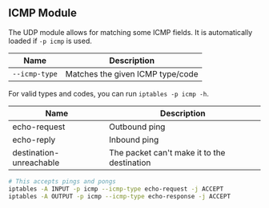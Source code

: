 ## ICMP Module

The UDP module allows for matching some ICMP fields.
It is automatically loaded if `-p icmp` is used.

| Name          | Description                      |
| ------------- | -------------------------------- |
| `--icmp-type` | Matches the given ICMP type/code |

For valid types and codes, you can run `iptables -p icmp -h`.

| Name                    | Description                                 |
| ----------------------- | ------------------------------------------- |
| echo-request            | Outbound ping                               |
| echo-reply              | Inbound ping                                |
| destination-unreachable | The packet can't make it to the destination |


```bash
# This accepts pings and pongs
iptables -A INPUT -p icmp --icmp-type echo-request -j ACCEPT
iptables -A OUTPUT -p icmp --icmp-type echo-response -j ACCEPT
```